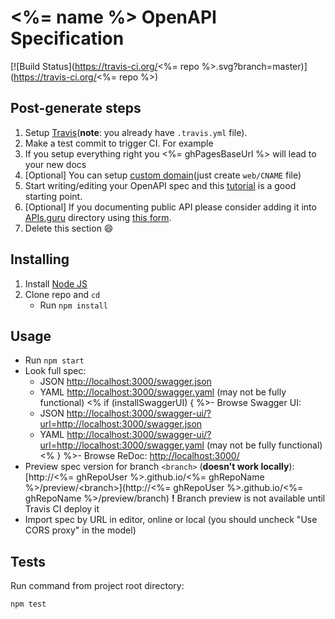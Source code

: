 # <%= name %> OpenAPI Specification
[![Build Status](https://travis-ci.org/<%= repo %>.svg?branch=master)](https://travis-ci.org/<%= repo %>)

## Post-generate steps

1. Setup [Travis](https://docs.travis-ci.com/user/getting-started/#To-get-started-with-Travis-CI)(**note**: you already have `.travis.yml` file).
2. Make a test commit to trigger CI. For example
3. If you setup everything right you <%= ghPagesBaseUrl %> will lead to your new docs
4. [Optional] You can setup [custom domain](https://help.github.com/articles/using-a-custom-domain-with-github-pages/)(just create `web/CNAME` file)
5. Start writing/editing your OpenAPI spec and this [tutorial](https://apihandyman.io/writing-openapi-swagger-specification-tutorial-part-2-the-basics/) is a good starting point. 
6. [Optional] If you documenting public API please consider adding it into [APIs.guru](https://APIs.guru) directory using [this form](https://apis.guru/add-api/).
7. Delete this section :smile:

## Installing

1. Install [Node JS](https://nodejs.org/)
2. Clone repo and `cd`
    + Run `npm install`

## Usage

- Run `npm start`
- Look full spec:
    + JSON [http://localhost:3000/swagger.json](http://localhost:3000/swagger.json)
    + YAML [http://localhost:3000/swagger.yaml](http://localhost:3000/swagger.yaml)  (may not be fully functional)
<% if (installSwaggerUI) { %>- Browse Swagger UI:
    + JSON [http://localhost:3000/swagger-ui/?url=http://localhost:3000/swagger.json](http://localhost:3000/?url=http://localhost:3000/swagger.json)
    + YAML [http://localhost:3000/swagger-ui/?url=http://localhost:3000/swagger.yaml](http://localhost:3000/?url=http://localhost:3000/swagger.yaml)  (may not be fully functional)
<% } %>- Browse ReDoc: [http://localhost:3000/](http://localhost:3000/)
- Preview spec version for branch `<branch>` (**doesn't work locally**): [http://<%= ghRepoUser %>.github.io/<%= ghRepoName %>/preview/&lt;branch&gt;](http://<%= ghRepoUser %>.github.io/<%= ghRepoName %>/preview/branch)
**!** Branch preview is not available until Travis CI deploy it
- Import spec by URL in editor, online or local (you should uncheck "Use CORS proxy" in the model)

## Tests

Run command from project root directory:

```bash
npm test
```
